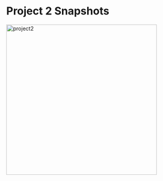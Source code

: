 <h1>Project 2 Snapshots</h1>
<img align = "left" width="400" alt="project2" src="https://github.com/user-attachments/assets/21f2e2db-aaf5-4383-9663-1cbd72ac49c0">
